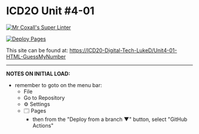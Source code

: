 # ICD2O Unit #4-01

[![Mr Coxall's Super Linter](https://github.com/ICD20-Digital-Tech-LukeD/Unit4-01-HTML-GuessMyNumber/workflows/Mr%20Coxall's%20Super%20Linter/badge.svg)](https://github.com/ICD20-Digital-Tech-LukeD/Unit4-01-HTML-GuessMyNumber/actions)

[![Deploy Pages](https://github.com/ICD20-Digital-Tech-LukeD/Unit4-01-HTML-GuessMyNumber/workflows/Deploy%20Pages/badge.svg)](https://github.com/ICD20-Digital-Tech-LukeD/Unit4-01-HTML-GuessMyNumber/actions)

This site can be found at: [https://ICD20-Digital-Tech-LukeD/Unit4-01-HTML-GuessMyNumber](https://ICD20-Digital-Tech-LukeD/Unit4-01-HTML-GuessMyNumber)

---

**NOTES ON INITIAL LOAD:**
- remember to goto on the menu bar:
  - File
  - Go to Repository
  - ⚙ Settings
  - 🗔 Pages
    - then from the "Deploy from a branch ▼" button, select "GitHub Actions"
